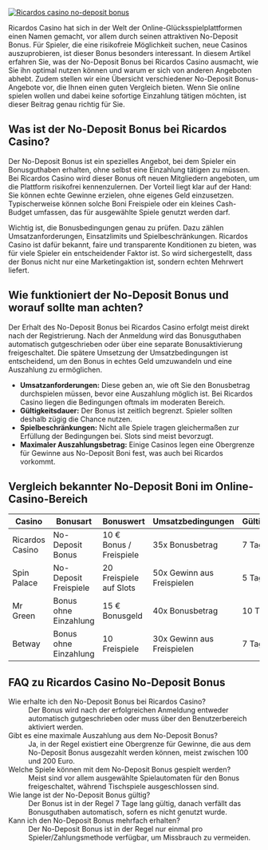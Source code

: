 [![Ricardos casino no-deposit bonus](https://123-caf.pages.dev/gitsignup.png)](https://vrmoo.ru/Bt82HjjY)

<p>Ricardos Casino hat sich in der Welt der Online-Glücksspielplattformen einen Namen gemacht, vor allem durch seinen attraktiven No-Deposit Bonus. Für Spieler, die eine risikofreie Möglichkeit suchen, neue Casinos auszuprobieren, ist dieser Bonus besonders interessant. In diesem Artikel erfahren Sie, was der No-Deposit Bonus bei Ricardos Casino ausmacht, wie Sie ihn optimal nutzen können und warum er sich von anderen Angeboten abhebt. Zudem stellen wir eine Übersicht verschiedener No-Deposit Bonus-Angebote vor, die Ihnen einen guten Vergleich bieten. Wenn Sie online spielen wollen und dabei keine sofortige Einzahlung tätigen möchten, ist dieser Beitrag genau richtig für Sie.</p>  <h2>Was ist der No-Deposit Bonus bei Ricardos Casino?</h2> <p>Der No-Deposit Bonus ist ein spezielles Angebot, bei dem Spieler ein Bonusguthaben erhalten, ohne selbst eine Einzahlung tätigen zu müssen. Bei Ricardos Casino wird dieser Bonus oft neuen Mitgliedern angeboten, um die Plattform risikofrei kennenzulernen. Der Vorteil liegt klar auf der Hand: Sie können echte Gewinne erzielen, ohne eigenes Geld einzusetzen. Typischerweise können solche Boni Freispiele oder ein kleines Cash-Budget umfassen, das für ausgewählte Spiele genutzt werden darf.</p> <p>Wichtig ist, die Bonusbedingungen genau zu prüfen. Dazu zählen Umsatzanforderungen, Einsatzlimits und Spielbeschränkungen. Ricardos Casino ist dafür bekannt, faire und transparente Konditionen zu bieten, was für viele Spieler ein entscheidender Faktor ist. So wird sichergestellt, dass der Bonus nicht nur eine Marketingaktion ist, sondern echten Mehrwert liefert.</p>  <h2>Wie funktioniert der No-Deposit Bonus und worauf sollte man achten?</h2> <p>Der Erhalt des No-Deposit Bonus bei Ricardos Casino erfolgt meist direkt nach der Registrierung. Nach der Anmeldung wird das Bonusguthaben automatisch gutgeschrieben oder über eine separate Bonusaktivierung freigeschaltet. Die spätere Umsetzung der Umsatzbedingungen ist entscheidend, um den Bonus in echtes Geld umzuwandeln und eine Auszahlung zu ermöglichen.</p> <ul> <li><strong>Umsatzanforderungen:</strong> Diese geben an, wie oft Sie den Bonusbetrag durchspielen müssen, bevor eine Auszahlung möglich ist. Bei Ricardos Casino liegen die Bedingungen oftmals im moderaten Bereich.</li> <li><strong>Gültigkeitsdauer:</strong> Der Bonus ist zeitlich begrenzt. Spieler sollten deshalb zügig die Chance nutzen.</li> <li><strong>Spielbeschränkungen:</strong> Nicht alle Spiele tragen gleichermaßen zur Erfüllung der Bedingungen bei. Slots sind meist bevorzugt.</li> <li><strong>Maximaler Auszahlungsbetrag:</strong> Einige Casinos legen eine Obergrenze für Gewinne aus No-Deposit Boni fest, was auch bei Ricardos vorkommt.</li> </ul>  <h2>Vergleich bekannter No-Deposit Boni im Online-Casino-Bereich</h2> <table> <thead> <tr> <th>Casino</th> <th>Bonusart</th> <th>Bonuswert</th> <th>Umsatzbedingungen</th> <th>Gültigkeit</th> </tr> </thead> <tbody> <tr> <td>Ricardos Casino</td> <td>No-Deposit Bonus</td> <td>10 € Bonus / Freispiele</td> <td>35x Bonusbetrag</td> <td>7 Tage</td> </tr> <tr> <td>Spin Palace</td> <td>No-Deposit Freispiele</td> <td>20 Freispiele auf Slots</td> <td>50x Gewinn aus Freispielen</td> <td>5 Tage</td> </tr> <tr> <td>Mr Green</td> <td>Bonus ohne Einzahlung</td> <td>15 € Bonusgeld</td> <td>40x Bonusbetrag</td> <td>10 Tage</td> </tr> <tr> <td>Betway</td> <td>Bonus ohne Einzahlung</td> <td>10 Freispiele</td> <td>30x Gewinn aus Freispielen</td> <td>7 Tage</td> </tr> </tbody> </table>  <h2>FAQ zu Ricardos Casino No-Deposit Bonus</h2> <dl> <dt>Wie erhalte ich den No-Deposit Bonus bei Ricardos Casino?</dt> <dd>Der Bonus wird nach der erfolgreichen Anmeldung entweder automatisch gutgeschrieben oder muss über den Benutzerbereich aktiviert werden.</dd> <dt>Gibt es eine maximale Auszahlung aus dem No-Deposit Bonus?</dt> <dd>Ja, in der Regel existiert eine Obergrenze für Gewinne, die aus dem No-Deposit Bonus ausgezahlt werden können, meist zwischen 100 und 200 Euro.</dd> <dt>Welche Spiele können mit dem No-Deposit Bonus gespielt werden?</dt> <dd>Meist sind vor allem ausgewählte Spielautomaten für den Bonus freigeschaltet, während Tischspiele ausgeschlossen sind.</dd> <dt>Wie lange ist der No-Deposit Bonus gültig?</dt> <dd>Der Bonus ist in der Regel 7 Tage lang gültig, danach verfällt das Bonusguthaben automatisch, sofern es nicht genutzt wurde.</dd> <dt>Kann ich den No-Deposit Bonus mehrfach erhalten?</dt> <dd>Der No-Deposit Bonus ist in der Regel nur einmal pro Spieler/Zahlungsmethode verfügbar, um Missbrauch zu vermeiden.</dd> </dl>
